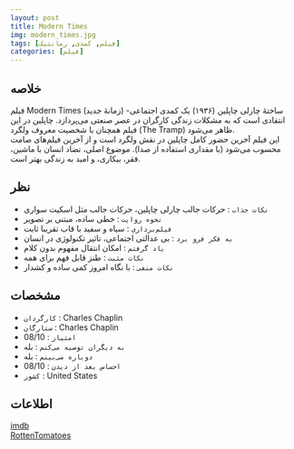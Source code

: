```yaml
---
layout: post
title: Modern Times
img: modern_times.jpg
tags: [فیلم, کمدی, رمانتیک]
categories: [فیلم]
---
```


## خلاصه
فیلم Modern Times (زمانهٔ جدید) ساختهٔ چارلی چاپلین (۱۹۳۶) یک کمدی اجتماعی-انتقادی است که به مشکلات زندگی کارگران در عصر صنعتی می‌پردازد. چاپلین در این فیلم همچنان با شخصیت معروف ولگرد (The Tramp) ظاهر می‌شود.  
این فیلم آخرین حضور کامل چاپلین در نقش ولگرد است و از آخرین فیلم‌های صامت محسوب می‌شود (با مقداری استفاده از صدا). موضوع اصلی، تضاد انسان با ماشین، فقر، بیکاری، و امید به زندگی بهتر است.  

## نظر
 - `نکات جذاب` : حرکات جالب چارلی چاپلین، حرکات جالب مثل اسکیت سواری
 - `نحوه روایت` : خطی ساده، مبتنی بر تصویر
 - `فیلم‌برداری` : سیاه و سفید با قاب تقریبا ثابت
 - `به فکر فرو برد` : بی عدالتی اجتماعی، تاثیر تکنولوژی در انسان
 - `یاد گرفتم` : امکان انتقال مفهوم بدون کلام
 - `نکات مثبت` : طنز قابل فهم برای همه
 - `نکات منفی` : با نگاه امروز کمی ساده و کشدار

## مشخصات
 - `کارگردان` : Charles Chaplin
 - `ستارگان` : Charles Chaplin
 - `امتیاز` : 08/10
 - `به دیگران توصیه می‌کنم` : بله
 - `دوباره می‌بینم` : بله
 - `احساس بعد از دیدن` : 08/10
 - `کشور` : United States

## اطلاعات
[imdb](https://www.imdb.com/title/tt0027977/reference/)  
[RottenTomatoes](https://www.rottentomatoes.com/m/modern_times)
